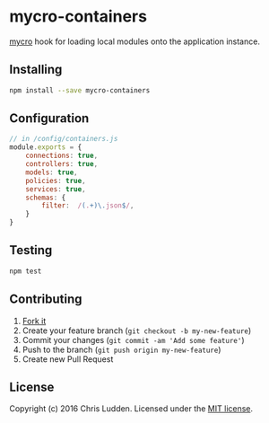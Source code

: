 # mycro-containers
[mycro](https://github.com/cludden/mycro) hook for loading local modules onto the application instance.



## Installing
```bash
npm install --save mycro-containers
```


## Configuration
```javascript
// in /config/containers.js
module.exports = {
    connections: true,
    controllers: true,
    models: true,
    policies: true,
    services: true,
    schemas: {
        filter:  /(.+)\.json$/,
    }
}
```


## Testing
```bash
npm test
```



## Contributing
1. [Fork it](https://github.com/cludden/mycro-containers/fork)
2. Create your feature branch (`git checkout -b my-new-feature`)
3. Commit your changes (`git commit -am 'Add some feature'`)
4. Push to the branch (`git push origin my-new-feature`)
5. Create new Pull Request



## License
Copyright (c) 2016 Chris Ludden.
Licensed under the [MIT license](LICENSE.md).

